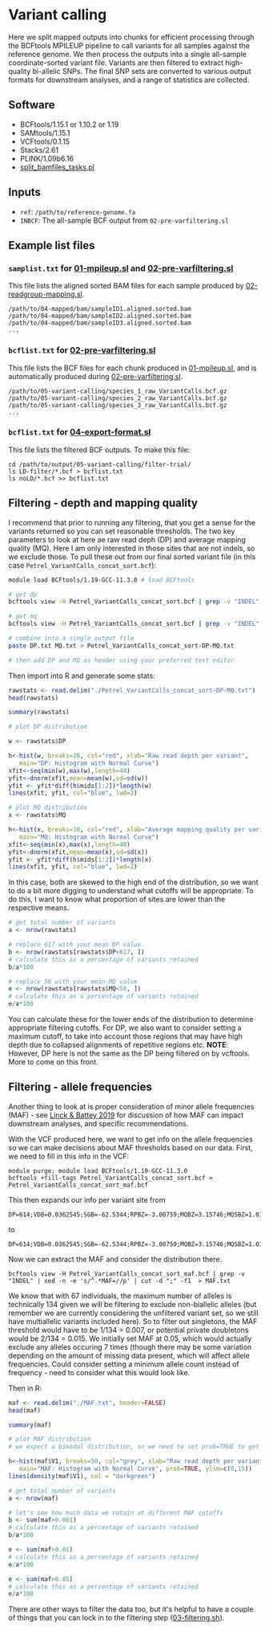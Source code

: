 # Variant calling

Here we split mapped outputs into chunks for efficient processing through the BCFtools MPILEUP pipeline to call variants for all samples against the reference genome. We then process the outputs into a single all-sample coordinate-sorted variant file. Variants are then filtered to extract high-quality bi-allelic SNPs. The final SNP sets are converted to various output formats for downstream analyses, and a range of statistics are collected.

## Software

* BCFtools/1.15.1 or 1.10.2 or 1.19
* SAMtools/1.15.1
* VCFtools/0.1.15
* Stacks/2.61
* PLINK/1.09b6.16
* [split_bamfiles_tasks.pl](https://github.com/Lanilen/SubSampler_SNPcaller/split_bamfiles_tasks.pl)

## Inputs

* `ref`: `/path/to/reference-genome.fa`
* `INBCF`: The all-sample BCF output from `02-pre-varfiltering.sl`

## Example list files

### `samplist.txt` for [01-mpileup.sl](01-mpileup.sl) and [02-pre-varfiltering.sl](02-pre-varfiltering.sl)

This file lists the aligned sorted BAM files for each sample produced by [02-readgroup-mapping.sl](../02-mapping/02-readgroup-mapping.sl).

```
/path/to/04-mapped/bam/sampleID1.aligned.sorted.bam
/path/to/04-mapped/bam/sampleID2.aligned.sorted.bam
/path/to/04-mapped/bam/sampleID3.aligned.sorted.bam
...
```

### `bcflist.txt` for [02-pre-varfiltering.sl](02-pre-varfiltering.sl)

This file lists the BCF files for each chunk produced in [01-mpileup.sl](01-mpileup.sl), and is automatically produced during [02-pre-varfiltering.sl](02-pre-varfiltering.sl).  

```
/path/to/05-variant-calling/species_1_raw_VariantCalls.bcf.gz
/path/to/05-variant-calling/species_2_raw_VariantCalls.bcf.gz
/path/to/05-variant-calling/species_3_raw_VariantCalls.bcf.gz
...
```

### `bcflist.txt` for [04-export-format.sl](04-export-format.sl)

This file lists the filtered BCF outputs. To make this file:

```
cd /path/to/output/05-variant-calling/filter-trial/
ls LD-filter/*.bcf > bcflist.txt
ls noLD/*.bcf >> bcflist.txt
```

## Filtering - depth and mapping quality

I recommend that prior to running any filtering, that you get a sense for the variants returned so you can set reasonable thresholds. The two key parameters to look at here ae raw read deph (DP) and average mapping quality (MQ). Here I am only interested in those sites that are not indels, so we exclude those. To pull these out from our final sorted variant file (in this case `Petrel_VariantCalls_concat_sort.bcf`):

```bash
module load BCFtools/1.19-GCC-11.3.0 # load BCFtools

# get dp
bcftools view -H Petrel_VariantCalls_concat_sort.bcf | grep -v "INDEL" | awk '{print $8}' | cut -d ";" -f1 | cut -d "=" -f2 > DP.txt

# get mq
bcftools view -H Petrel_VariantCalls_concat_sort.bcf | grep -v "INDEL" | sed -n -e 's/^.*MQ=//p' | cut -f1 > MQ.txt

# combine into a single output file
paste DP.txt MQ.txt > Petrel_VariantCalls_concat_sort-DP-MQ.txt

# then add DP and MQ as header using your preferred text editor
```

Then import into R and generate some stats:

```r
rawstats <- read.delim("./Petrel_VariantCalls_concat_sort-DP-MQ.txt")
head(rawstats)

summary(rawstats)

# plot DP distribution

w <- rawstats$DP

h<-hist(w, breaks=20, col="red", xlab="Raw read depth per variant",
   main="DP: Histogram with Normal Curve")
xfit<-seq(min(w),max(w),length=40)
yfit<-dnorm(xfit,mean=mean(w),sd=sd(w))
yfit <- yfit*diff(h$mids[1:2])*length(w)
lines(xfit, yfit, col="blue", lwd=2)

# plot MQ distribution
x <- rawstats$MQ

h<-hist(x, breaks=10, col="red", xlab="Average mapping quality per variant",
   main="MQ: Histogram with Normal Curve")
xfit<-seq(min(x),max(x),length=40)
yfit<-dnorm(xfit,mean=mean(x),sd=sd(x))
yfit <- yfit*diff(h$mids[1:2])*length(x)
lines(xfit, yfit, col="blue", lwd=2)
```

In this case, both are skewed to the high end of the distribution, so we want to do a bit more digging to understand what cutoffs will be appropriate. To do this, I want to know what proportion of sites are lower than the respective means.

```r
# get total number of variants
a <- nrow(rawstats)

# replace 617 with your mean DP value
b <- nrow(rawstats[rawstats$DP<617, ])
# calculate this as a percentage of variants retained
b/a*100

# replace 56 with your mean MQ value
e <- nrow(rawstats[rawstats$MQ<56, ])
# calculate this as a percentage of variants retained
e/a*100
```

You can calculate these for the lower ends of the distribution to determine appropriate filtering cutoffs. For DP, we also want to consider setting a maximum cutoff, to take into account those regions that may have high depth due to collapsed alignments of repetitive regions etc. **NOTE**: However, DP here is not the same as the DP being filtered on by vcftools. More to come on this front. 

## Filtering - allele frequencies

Another thing to look at is proper consideration of minor allele frequencies (MAF) - see [Linck & Battey 2019](https://doi.org/10.1111/1755-0998.12995) for discussion of how MAF can impact downstream analyses, and specific recommendations.

With the VCF produced here, we want to get info on the allele frequencies so we can make decisions about MAF thresholds based on our data. First, we need to fill in this info in the VCF:

```
module purge; module load BCFtools/1.19-GCC-11.3.0
bcftools +fill-tags Petrel_VariantCalls_concat_sort.bcf > Petrel_VariantCalls_concat_sort_maf.bcf
```

This then expands our info per variant site from 

```
DP=614;VDB=0.0362545;SGB=-62.5344;RPBZ=-3.00759;MQBZ=3.15746;MQSBZ=1.01314;BQBZ=-0.827392;SCBZ=-0.989394;FS=0;MQ0F=0.791531;AC=1;AN=130;DP4=258,281,2,8;MQ=2
```

to 

```
DP=614;VDB=0.0362545;SGB=-62.5344;RPBZ=-3.00759;MQBZ=3.15746;MQSBZ=1.01314;BQBZ=-0.827392;SCBZ=-0.989394;FS=0;MQ0F=0.791531;AC=1;AN=130;DP4=258,281,2,8;MQ=2;F_MISSING=0.0298507;NS=65;AF=0.00769231;MAF=0.00769231;AC_Het=1;AC_Hom=0;AC_Hemi=0;HWE=1;ExcHet=1
```

Now we can extract the MAF and consider the distribution there. 

```
bcftools view -H Petrel_VariantCalls_concat_sort_maf.bcf | grep -v "INDEL" | sed -n -e 's/^.*MAF=//p' | cut -d ";" -f1  > MAF.txt
```

We know that with 67 individuals, the maximum number of alleles is technically 134 given we will be filtering to exclude non-biallelic alleles (but remember we are currently considering the unfiltered variant set, so we still have multiallelic variants included here). So to filter out singletons, the MAF threshold would have to be 1/134 = 0.007, or potential private doubletons would be 2/134 = 0.015. We initially set MAF at 0.05, which would actually exclude any alleles occuring 7 times (though there may be some variation depending on the amount of missing data present, which will affect allele frequencies. Could consider setting a minimum allele count instead of frequency - need to consider what this would look like. 

Then in R:

```r
maf <- read.delim("./MAF.txt", header=FALSE)
head(maf)

summary(maf)

# plot MAF distribution
# we expect a bimodal distribution, so we need to set prob=TRUE to get the line to fit correctly

h<-hist(maf$V1, breaks=50, col="grey", xlab="Raw read depth per variant",
   main="MAF: Histogram with Normal Curve", prob=TRUE, ylim=c(0,15))
lines(density(maf$V1), col = "darkgreen") 

# get total number of variants
a <- nrow(maf)

# let's see how much data we retain at different MAF cutoffs
b <- sum(maf>0.001)
# calculate this as a percentage of variants retained
b/a*100

e <- sum(maf>0.01)
# calculate this as a percentage of variants retained
e/a*100

e <- sum(maf>0.05)
# calculate this as a percentage of variants retained
e/a*100
```

There are other ways to filter the data too, but it's helpful to have a couple of things that you can lock in to the filtering step ([03-filtering.sh](./03-filtering.sh)). 
